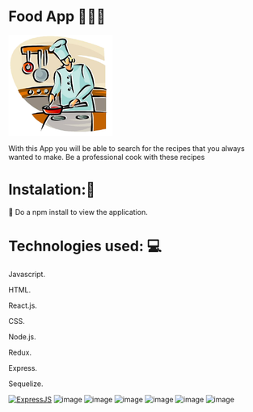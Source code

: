 

# Food App :pizza::fork_and_knife::wine_glass:


<p alaign="right">
  <img height="200" src="./cooking.png" />
</p>


With this App you will be able to search for the recipes that you always wanted to make.
Be a professional cook with these recipes

# Instalation::wrench:
📝 Do a npm install to view the application.

# Technologies used: :computer:

Javascript.

HTML.

React.js.

CSS.

Node.js.

Redux.

Express.

Sequelize.


[![ExpressJS](https://github.com/MarioTerron/logo-images/blob/master/logos/expressjs.png)](http://expressjs.com///)
![image](https://user-images.githubusercontent.com/74310843/119369286-628f4f80-bc8a-11eb-8075-6e60ac46d531.png)
![image](https://user-images.githubusercontent.com/74310843/119369139-383d9200-bc8a-11eb-9b88-64f31ccb250c.png)
![image](https://user-images.githubusercontent.com/74310843/119369156-3d9adc80-bc8a-11eb-9a37-7fb6aba9af37.png)
![image](https://user-images.githubusercontent.com/74310843/119369186-44c1ea80-bc8a-11eb-8db0-73ca8560125e.png)
![image](https://user-images.githubusercontent.com/74310843/119369243-54413380-bc8a-11eb-9855-3c5c93013bbd.png)
![image](https://user-images.githubusercontent.com/74310843/119370952-48ef0780-bc8c-11eb-9eab-e3722d828437.png)

